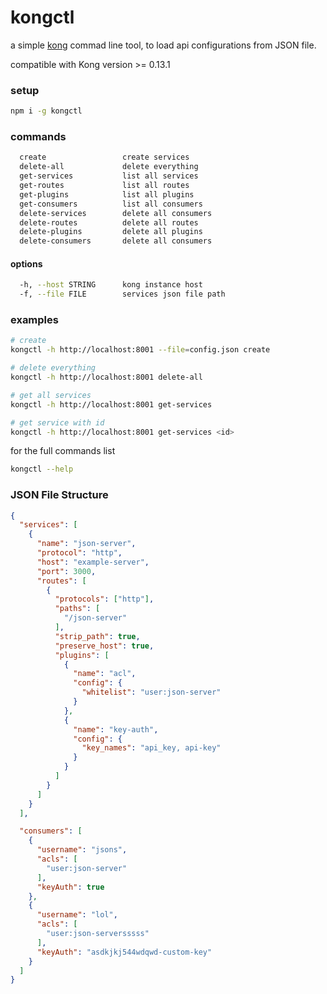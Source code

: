 # kongctl

a simple [kong](https://konghq.com/) commad line tool, to load api configurations from JSON file.

compatible with Kong version >= 0.13.1

### setup

```bash
npm i -g kongctl
```

### commands

```bash
  create                 create services
  delete-all             delete everything
  get-services           list all services
  get-routes             list all routes
  get-plugins            list all plugins
  get-consumers          list all consumers
  delete-services        delete all consumers
  delete-routes          delete all routes
  delete-plugins         delete all plugins
  delete-consumers       delete all consumers
```

#### options

```bash
  -h, --host STRING      kong instance host
  -f, --file FILE        services json file path
```


### examples
```bash
# create
kongctl -h http://localhost:8001 --file=config.json create

# delete everything
kongctl -h http://localhost:8001 delete-all

# get all services
kongctl -h http://localhost:8001 get-services

# get service with id
kongctl -h http://localhost:8001 get-services <id>
```

for the full commands list 

```bash
kongctl --help
```

### JSON File Structure

```json
{
  "services": [
    {
      "name": "json-server",
      "protocol": "http",
      "host": "example-server",
      "port": 3000,
      "routes": [
        {
          "protocols": ["http"],
          "paths": [
            "/json-server"
          ],
          "strip_path": true,
          "preserve_host": true,
          "plugins": [
            {
              "name": "acl",
              "config": {
                "whitelist": "user:json-server"
              }
            },
            {
              "name": "key-auth",
              "config": {
                "key_names": "api_key, api-key"
              }
            }
          ] 
        }
      ]
    }
  ],

  "consumers": [
    {
      "username": "jsons",
      "acls": [
        "user:json-server"
      ],
      "keyAuth": true
    },
    {
      "username": "lol",
      "acls": [
        "user:json-serversssss"
      ],
      "keyAuth": "asdkjkj544wdqwd-custom-key"
    }
  ]
}
```